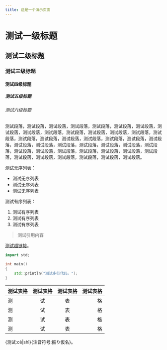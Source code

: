 ```yaml
---
title: 这是一个演示页面
---
```


# 测试一级标题

## 测试二级标题

### 测试三级标题

#### 测试四级标题

##### 测试五级标题

###### 测试六级标题

测试段落，测试段落，测试段落，测试段落，测试段落，测试段落，测试段落，测试段落，测试段落，测试段落，测试段落，测试段落，测试段落，测试段落，测试段落，测试段落，测试段落，测试段落，测试段落，测试段落，测试段落，测试段落，测试段落，测试段落，测试段落，测试段落，测试段落，测试段落，测试段落，测试段落，测试段落，测试段落，测试段落，测试段落，测试段落，测试段落，测试段落，测试段落，测试段落，测试段落，测试段落，测试段落。

测试无序列表：
- 测试无序列表
- 测试无序列表
- 测试无序列表

测试有序列表：
1. 测试有序列表
2. 测试有序列表
3. 测试有序列表

> 测试引用内容

[测试超链接](/readme)。

```cpp
import std;

int main()
{
    std::println("测试多行代码。");
}
```

| 测试表格 | 测试表格 | 测试表格 | 测试表格 |
| :--- | :---: | :---: | ---: |
| 测 | 试 | 表 | 格 |
| 测 | 试 | 表 | 格 |
| 测 | 试 | 表 | 格 |
| 测 | 试 | 表 | 格 |

{测试:cè|shì}{注音符号:振り仮名}。
